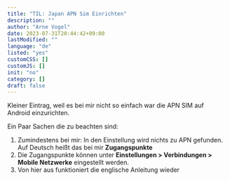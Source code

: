 ```yaml
---
title: "TIL: Japan APN Sim Einrichten"
description: ""
author: "Arne Vogel"
date: 2023-07-31T20:44:42+09:00
lastModified: ""
language: "de"
listed: "yes"
customCSS: []
customJS: []
init: "no"
category: []
draft: false
---
```


Kleiner Eintrag, weil es bei mir nicht so einfach war die APN SIM auf Android einzurichten.

Ein Paar Sachen die zu beachten sind:

1. Zumindestens bei mir: In den Einstellung wird nichts zu APN gefunden. Auf Deutsch heißt das bei mir **Zugangspunkte**
2. Die Zugangspunkte können unter **Einstellungen > Verbindungen > Mobile Netzwerke** eingestellt werden.
3. Von hier aus funktioniert die englische Anleitung wieder
